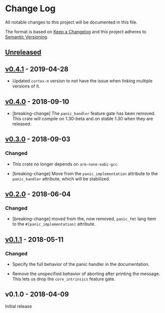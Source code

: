 # Change Log

All notable changes to this project will be documented in this file.

The format is based on [Keep a Changelog](http://keepachangelog.com/)
and this project adheres to [Semantic Versioning](http://semver.org/).

## [Unreleased]

## [v0.4.1] - 2019-04-28

- Updated `cortex-m` version to not have the issue when linking multiple
  versions of it.

## [v0.4.0] - 2018-09-10

- [breaking-change] The `panic_handler` feature gate has been removed. This
  crate will compile on 1.30-beta and on stable 1.30 when they are released.

## [v0.3.0] - 2018-09-03

### Changed

- This crate no longer depends on `arm-none-eabi-gcc`.

- [breaking-change] Move from the `panic_implementation` attribute to the
  `panic_handler` attribute, which will be stabilized.

## [v0.2.0] - 2018-06-04

### Changed

- [breaking-change] moved from the, now removed, `panic_fmt` lang item to the
  `#[panic_implementation]` attribute.

## [v0.1.1] - 2018-05-11

### Changed

- Specify the full behavior of the panic handler in the documentation.

- Remove the unspecified behavior of aborting after printing the message. This lets us drop the
  `core_intrinsics` feature gate.

## v0.1.0 - 2018-04-09

Initial release

[Unreleased]: https://github.com/japaric/panic-itm/compare/v0.4.1...HEAD
[v0.4.1]: https://github.com/japaric/panic-itm/compare/v0.4.0...v0.4.1
[v0.4.0]: https://github.com/japaric/panic-itm/compare/v0.3.0...v0.4.0
[v0.3.0]: https://github.com/japaric/panic-itm/compare/v0.2.0...v0.3.0
[v0.2.0]: https://github.com/japaric/panic-itm/compare/v0.1.1...v0.2.0
[v0.1.1]: https://github.com/japaric/panic-itm/compare/v0.1.0...v0.1.1
